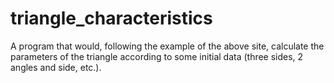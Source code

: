 # triangle_characteristics
А program that would, following the example of the above site, 
calculate the parameters of the triangle according to some initial data
(three sides, 2 angles and side, etc.).
